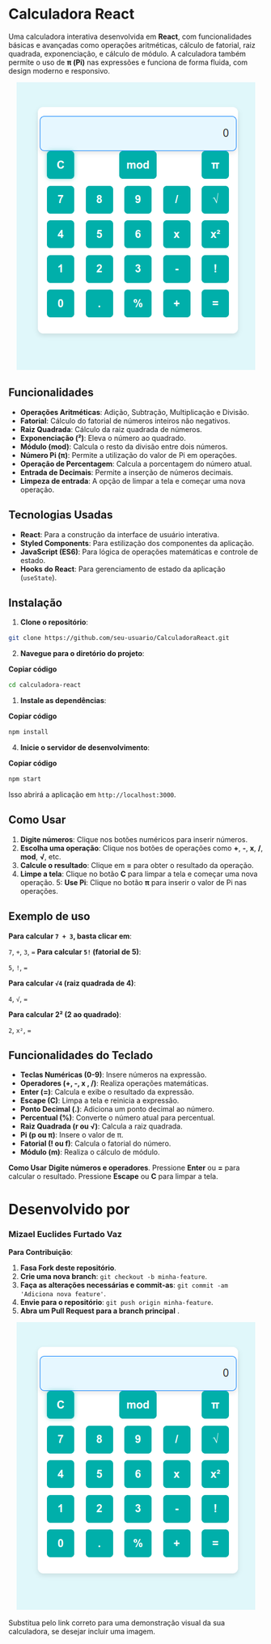 # Calculadora React

Uma calculadora interativa desenvolvida em **React**, com funcionalidades básicas e avançadas como operações aritméticas, cálculo de fatorial, raiz quadrada, exponenciação, e cálculo de módulo. A calculadora também permite o uso de **π (Pi)** nas expressões e funciona de forma fluida, com design moderno e responsivo.

<p align="center">
  <img src="/src/views/Imagem colada.png" alt="Calculadora" />
</p>

## Funcionalidades

- **Operações Aritméticas**: Adição, Subtração, Multiplicação e Divisão.
- **Fatorial**: Cálculo do fatorial de números inteiros não negativos.
- **Raiz Quadrada**: Cálculo da raiz quadrada de números.
- **Exponenciação (²)**: Eleva o número ao quadrado.
- **Módulo (mod)**: Calcula o resto da divisão entre dois números.
- **Número Pi (π)**: Permite a utilização do valor de Pi em operações.
- **Operação de Percentagem**: Calcula a porcentagem do número atual.
- **Entrada de Decimais**: Permite a inserção de números decimais.
- **Limpeza de entrada**: A opção de limpar a tela e começar uma nova operação.

## Tecnologias Usadas

- **React**: Para a construção da interface de usuário interativa.
- **Styled Components**: Para estilização dos componentes da aplicação.
- **JavaScript (ES6)**: Para lógica de operações matemáticas e controle de estado.
- **Hooks do React**: Para gerenciamento de estado da aplicação (`useState`).

## Instalação

1. **Clone o repositório**:

```bash
git clone https://github.com/seu-usuario/CalculadoraReact.git 
```

2. **Navegue para o diretório do projeto**:

**Copiar código**

```bash
cd calculadora-react
```

1. **Instale as dependências**:

**Copiar código**

```bash
npm install
```
4. **Inicie o servidor de desenvolvimento**:
   
**Copiar código**

```bash
npm start
```
Isso abrirá a aplicação em ```http://localhost:3000```.

## Como Usar

1. **Digite números**: Clique nos botões numéricos para inserir números.
2. **Escolha uma operação**: Clique nos botões de operações como **+**, **-**, **x**, **/**, **mod**, **√**, etc.
3. **Calcule o resultado**: Clique em **=** para obter o resultado da operação.
4. **Limpe a tela**: Clique no botão **C** para limpar a tela e começar uma nova operação.
5: **Use Pi**: Clique no botão **π** para inserir o valor de Pi nas operações.


## Exemplo de uso

**Para calcular ```7 + 3```, basta clicar em**:

```7```, ```+```, ```3```, ```=```
**Para calcular ```5!``` (fatorial de 5)**:

```5```, ```!```, ```=```

**Para calcular ```√4``` (raiz quadrada de 4)**:

```4```, ```√```, ```=```

**Para calcular 2² (2 ao quadrado)**:

```2```, ```x²```, ```=``` 


## Funcionalidades do Teclado
- **Teclas Numéricas (0-9)**: Insere números na expressão.
- **Operadores (+, -, x , /)**: Realiza operações matemáticas.
- **Enter (=)**: Calcula e exibe o resultado da expressão.
- **Escape (C)**: Limpa a tela e reinicia a expressão.
- **Ponto Decimal (.)**: Adiciona um ponto decimal ao número.
- **Percentual (%)**: Converte o número atual para percentual.
- **Raiz Quadrada (r ou √)**: Calcula a raiz quadrada.
- **Pi (p ou π)**: Insere o valor de π.
- **Fatorial (! ou f)**: Calcula o fatorial do número.
- **Módulo (m)**: Realiza o cálculo de módulo.

**Como Usar**
**Digite números e operadores**.
Pressione **Enter** ou **=** para calcular o resultado.
Pressione **Escape** ou **C** para limpar a tela.


# Desenvolvido por

### Mizael Euclides Furtado Vaz

 **Para Contribuição**:  

1. **Fasa Fork deste repositório**.
2. **Crie uma nova branch**: ```git checkout -b minha-feature```.
3. **Faça as alterações necessárias e commit-as**: ```git commit -am 'Adiciona nova feature'```.
4. **Envie para o repositório**: ```git push origin minha-feature```.
5. **Abra um Pull Request para a branch principal**
.

 <p align="center">
  <a href="https://misacvaz.github.io/CalculadoraReact/">
    <img src="/src/views/Imagem colada.png" alt="Calculadora" />
  </a>
</p>

</p>Substitua pelo link correto para uma demonstração visual da sua calculadora, se desejar incluir uma imagem.
